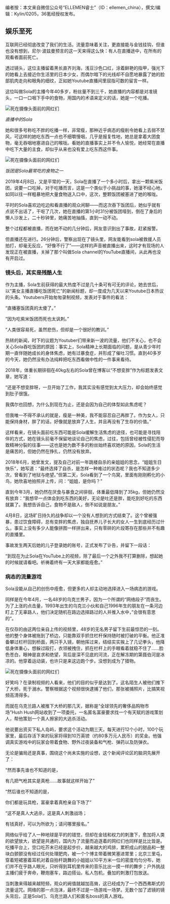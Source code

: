 编者按：本文来自微信公众号“ELLEMEN睿士”（ID：ellemen_china），撰文/编辑：Kylin/0205，36氪经授权发布。

## 娱乐至死

互联网已经彻底改变了我们的生活。流量意味着关注，更直接能与金钱挂钩，但谁也没有想到，尼尔·波兹曼预言的这一天来得这么快：有人在直播途中，在所有的观看者面前死亡。

透过镜头，这位主播留着黑长直齐刘海，浅豆沙色口红，涂着鲜艳的指甲，强光下的她看上去接近你生活里的日本少女，而偶尔暗下的光线却不自愿地暴露了她的脸部肌肉走向和眼角的细纹，正如她Youtube直播间里屈指可数的留言一样。

这位叫做Sola的主播今年40多岁，粉丝量不到三千，她直播的内容都是对准镜头，一口一口咽下手中的食物，用国内的术语来定义的话，她是一个吃播。

![死在摄像头面前的网红们](/static/upload/1546300800071.png)

*直播中的Sola*

她和很多号称吃不胖的吃播一样，非常瘦，那种近乎病态的瘦削令她看上去弱不禁风，可这样的她吃东西一点也不细嚼慢咽，几乎是报复性地，她总是拿着大团食物，毫无吞咽地塞进自己的喉咙。看她的直播事实上并不令人愉悦，她经常在直播中吃下大量的主食，却似乎从来也没有爱上吃东西这件事。

![死在摄像头面前的网红们](/static/upload/1546300800072.jpg)

*饭团是Sola最常吃的食物之一*

2019年4月8日，又是平常的一天，Sola在直播了一个多小时后，拿出一颗紫米饭团，说要一口吃掉，对于吃播而言，这是一个类似于小挑战的事，她漫不经心地，如同以往一样粗暴地把大量食物送入口中，这次，整颗饭团被塞进了她的喉咙。

平时的Sola喜欢边吃边和看直播的观众闲聊——而这次吞下饭团后，她似乎就有点说不出话了，干呕了几次，她在直播的第1小时31分被饭团噎到，倒在了身后的懒人沙发上，二十秒钟里，她痛苦地抽搐，直到一动不动。

整个过程都被直播，而在她不动的几分钟后，网友意识到出了事故，赶紧报警。

但直播还在进行。26分钟后，警察出现在了镜头里，网友能看到sola被救援人员拍打，却毫无反应，“好像不行了”——这样的声音被直播出来，这时才有现场的人发现正在被直播，关掉了那个叫做Sola channel的YouTube直播间，从此再也没有开启过。

### 镜头后，其实是残酷人生

作为主播，Sola生前获得的最大热度不过是几十条可有可无的评论，她去世后，以“美女主播直播吃饭团死亡”的新闻标题，却一度成为几天以来Youtube日本热议的头条。Youtubers开始匆匆录制视频，发表对于事件的看法：

“直播塞饭团真的太傻了。”

“因为吃紫米饭团而死也太讽刺。”

“人类很容易死，虽然悲伤，但却是一个很好的教训。”

热转的新闻，时下的议题为Youtuber们带来新一波的流量，他们不关心，也不会关心Sola吞吃饭团的原因：事实上，Sola精神上长期面临的问题，是从青少年时期一直伴随她成长的身体焦虑，她有过暴食症，并形成了催吐习惯。直到40多岁的今天，她仍然没有办法纯粹把吃东西看做中性的一件事来看待。

2018年，体重长期徘徊在40kg左右的Sola曾在博客以“不想变胖”作为标题发表文章，她写道：

“还是不想变胖呀，一旦开始了工作，我其实没有感觉到太大压力，却会始终感觉到肚子很饿。

我偶尔也回想，为什么到现在为止，还是会因为自己的体型如此焦虑呢？

但我唯一不得不承认的就是，瘦是一种美，我不能容忍自己再胖了。作为女人，只能保持身材，胖了的话，好像就是放弃了人生，并且再没有了生存的价值。”

这样看来，在镜头面前吃东西可能是Sola缓解生活焦虑的途径，也可能是寻找陪伴的方式，她在镜头前毫不保留地谈论自己的焦虑，过往，包括曾经被性侵犯而导致精神分裂的往事——这也是她为数不多的粉丝始终喜欢她的原因，Sola的生活是痛苦的，但她仍然在挣扎，仍然没有放弃。

2018年6月，她曾发文，提及自己对前一年跳楼自杀的亲姐姐的思念，“姐姐生日快乐”，她写道：“最终选择了自杀，是怎样一种难过的状态呢？我也不知道多少次，曾看到了地狱与绝望。”但第二天，Sola看到了一个鸟窝，里面有刚刚孵化的小鸟，她欣喜地拍照并上传，问：“姐姐，是你吗？”

直到今年3月，她仍然在厌食与暴食之间徘徊，体重最低降到了35kg，但她仍然没有放弃：“我想早一点体会到吃东西的美好，无论是吐还是胖，能吃到好吃的东西就赢了。我想告诉自己，食物不是敌人，倒不如说是朋友。”

4月8日，这场旷日持久的战争却以一个没有人想到的方式结束了。这个曾被强暴，患过饮食障碍，总有变胖的焦虑，独自抚养儿子长大的女人一生到底经历过什么，事实上没有多少人能像拼图一样拼出来，只有零碎的片段寄存在那些并不有趣的直播里。

事故发生两天后她的儿子登录她的账号，正式发布了讣告，并留下一段话：

“到现在为止Sola在YouTube上的视频，除了最后一个之外我不打算删除，想起她的时候就请看吧。祈祷着终有一天大家都能痊愈。”

### 病态的流量游戏

Sola没能从自己的创伤中痊愈，但更多的人却主动地选择进入一场病态的游戏。

同样是在今年4月，一名48岁的乌克兰男子，因为一个所谓的“网络段子”而丧生。为了上涨的点击量，1993年出生的乌克兰小伙和自己1996年生的朋友在一条河边盯上了无辜路人，他们决定随机在路边选择路过的人并推入水中，”会很有意思的“。

在仅存的由这两位亲自上传的视频里，48岁的无名男子留下生前最惊恐的一刻。他的整个身体被拖到了桥边，只能靠双手抓住栏杆保持随时被打破的平衡。他正准备攀过栏杆回到桥面，两只手入镜，朝他挥过来，结结实实挨上了几记拳头，他降低身体重心，想躲过殴打，衣领被拽住，抓在栏杆上的手眼看着就稳不住了……脸色苍白，眼神是哀求和绝望，背后是深不见底的河流，正在解冻期的第聂伯河是冰凉的。他穿着运动装，也许只是来这边跑个步。没想到成为了猎物。

![死在摄像头面前的网红们](/static/upload/1546300800073.jpg)

好笑吗？在录制视频的人看来，他们的目的似乎是达到了。这名陌生人被他们推下了大桥，死于溺水。警察根据这个视频很快逮捕了他们，那张被捕照片，比搞笑视频高清得多。

而就在乌克兰路人被推下大桥的那几天，据称是“全球领先的奢侈品购物市场”Hush Hush网站收到了一项委托，一名匿名富豪要求找一个有天赋的游戏策划人，帮他策划一个真人擦家的大逃杀活动。

他说要出资买下私人岛屿，要求这个活动为期三天，每天进行12个小时，100个玩家里，最后存活下来的玩家将得到10万英镑（约80多万元人民币）的奖金。他强调真实游戏中的玩家会带着食物、野外过夜装备和气枪、弹药以及防弹衣。

无论是骗局还是真事，围绕这个尚未实施的设想，这个新闻评论区的脑洞先展开了：

“然而事先谁也不知道的是，

有几把气枪其实是真枪……故事就这样开始了”

“然后谁也不知道的是，

你们都是玩具枪，富豪拿着真枪亲自下场了”

“这不是真人大逃杀，这是真人刺激战场；

有钱真好，可以为所欲为；请问哪里报名。”

网络似乎给了人一种地球是平的的错觉，但却在金钱和权力的刺激下，愈加将人类的欲望放大，欲望是共通的，国内为了流量而追逐着的网红们也同样是比比皆是。吃播平台上，空口吃芥末已经是起步价，越来越大的鸡排，累积成山的甜品和一整块白颤颤没有经过任何处理肥肉，被一个个博主带着微笑塞进胃里；北京三里屯，穿着短裙塞着耳机对着自拍杆跳舞的小姐姐以10平方米一位的密度均匀分布，她们并不在乎路人眼光，只听得到耳机里传来的音乐比出一摸一样的舞步；户外挑战主播们疲于奔命，鞭炮塞车，路边搭讪，私人包机，叠加的刺激打包放送。

当刺激来得越来越短频，观众的阙值就越加高耸，这已经成为了一个西西弗斯式的流量诅咒。网络的那一点泡沫，最终不过是一场游戏一场梦。无数个加了滤镜的镜头背后，正是Sola们、乌克兰路人们和匿名boss的真人游戏。